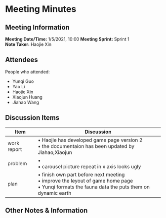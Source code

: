 # Meeting Minutes
## Meeting Information
**Meeting Date/Time:** 1/5/2021, 10:00
**Meeting Sprint:** Sprint 1  
**Note Taker:** Haojie Xin  

## Attendees
People who attended:
- Yunqi Guo
- Yao Li
- Haojie Xin
- Xiaojun Huang
- Jiahao Wang

## Discussion Items

Item | Discussion
------- | -------
work  report | • Haojie has developed game page version 2 <br>• the documentaion has been updated by Jiahao,Xiaojun
problem      | •  <br>• carousel picture repeat in x axis looks ugly
plan         | • finish own part before next meeting <br>• improve the leyout of game home page<br>• Yunqi formats the fauna data the puts them on dynamic earth

## Other Notes & Information

